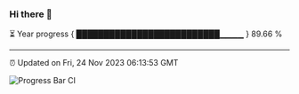### Hi there 👋

⏳ Year progress { ██████████████████████████▁▁▁▁ } 89.66 %

---

⏰ Updated on Fri, 24 Nov 2023 06:13:53 GMT

![Progress Bar CI](https://github.com/liununu/liununu/workflows/Progress%20Bar%20CI/badge.svg)
